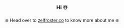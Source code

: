 <!-- ZELFROSTER's README -->
<!-- <img src="./assets/gif/zelfroster-github-banner.gif"> -->
<h3 align="center">Hi ☃️ </h3>
<p align="center">❄️ Head over to <a href="https://zelfroster.com" target="_blank">zelfroster.co</a> to know more about me ❄️</p>

<!-- Old Cheesy Profile --
<code>❄️ $ whoami</code>

<p align="center">
    A developer in development.
</p>

<code align="center">❄️ $ cat skillset</code>

<p align="center">
    <img src="./assets/svg/html5.svg" alt="html5">
    <img src="./assets/svg/css3.svg" alt="css3">
    <img src="./assets/svg/javascript.svg" alt="javascript">
    <img src="./assets/svg/typescript.svg" alt="typescript">
    <img src="./assets/svg/tailwindcss.svg" alt="tailwindcss">
    <img src="./assets/svg/react.svg" alt="react">
    <img src="./assets/svg/nextjs.svg" alt="nextjs">
    <img src="./assets/svg/gatsby.svg" alt="gatsby">
    <img src="./assets/svg/graphql.svg" alt="graphql">
    <img src="./assets/svg/firebase.svg" alt="firebase">
    <img src="./assets/svg/figma.svg" alt="figma">
    <img src="./assets/svg/git.svg" alt="git">
    <img src="./assets/svg/github.svg" alt="github">
    <img src="./assets/svg/vim.svg" alt="vim">
    <img src="./assets/svg/archlinux.svg" alt="archlinux">
</p>

<code style="margin-bottom: 0px">❄️ $ ping zelfroster</code>
<p align="center">
    <a href="mailto:sumitkumarsoni123@gmail.com">
        <img src="./assets/svg/gmail.svg" alt="gmail">
    </a>
    <a href="https://twitter.com/zelfroster">
        <img src="./assets/svg/twitter.svg" alt="twitter">
    </a>
    <a href="https://discord.com/users/403350472636891156">
        <img src="./assets/svg/discord.svg" alt="discord">
    </a>
</p>

<p align="center">
    <img src="./rainbow-superthin.gif">
</p>

If you like this then consider giving a star to this repo

![-----------------------------------------------------](https://raw.githubusercontent.com/andreasbm/readme/master/assets/lines/rainbow.png)

-- Old Cheesy Profile -->
